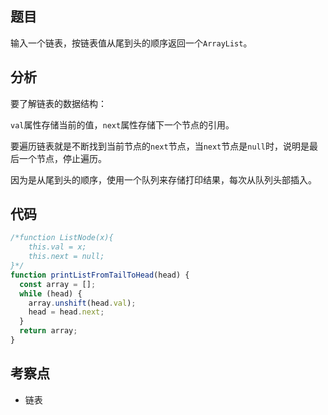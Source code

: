 ## 题目

输入一个链表，按链表值从尾到头的顺序返回一个`ArrayList`。

## 分析

要了解链表的数据结构：

`val`属性存储当前的值，`next`属性存储下一个节点的引用。

要遍历链表就是不断找到当前节点的`next`节点，当`next`节点是`null`时，说明是最后一个节点，停止遍历。

因为是从尾到头的顺序，使用一个队列来存储打印结果，每次从队列头部插入。

## 代码

```js
/*function ListNode(x){
    this.val = x;
    this.next = null;
}*/
function printListFromTailToHead(head) {
  const array = [];
  while (head) {
    array.unshift(head.val);
    head = head.next;
  }
  return array;
}
```

## 考察点

- 链表
